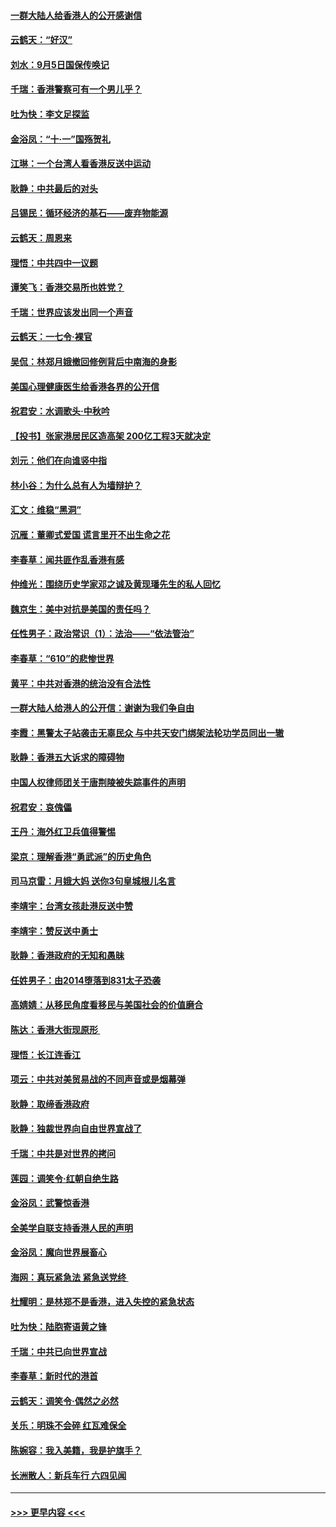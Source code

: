 #### [一群大陆人给香港人的公开感谢信](../pages/nsc993/n11514797.md?t=09120500) 
#### [云鹤天：“好汉”](../pages/nsc993/n11513536.md?t=09120500) 
#### [刘水：9月5日国保传唤记](../pages/nsc993/n11513460.md?t=09120500) 
#### [千瑞：香港警察可有一个男儿乎？](../pages/nsc993/n11513109.md?t=09120500) 
#### [吐为快：李文足探监](../pages/nsc993/n11509622.md?t=09120500) 
#### [金浴凤：“十‧一”国殇贺礼](../pages/nsc993/n11509593.md?t=09120500) 
#### [江琳：一个台湾人看香港反送中运动](../pages/nsc993/n11509211.md?t=09120500) 
#### [耿静：中共最后的对头](../pages/nsc993/n11508308.md?t=09120500) 
#### [吕锡民：循环经济的基石——废弃物能源](../pages/nsc993/n11508212.md?t=09120500) 
#### [云鹤天：周恩来](../pages/nsc993/n11508055.md?t=09120500) 
#### [理悟：中共四中一议题](../pages/nsc993/n11507782.md?t=09120500) 
#### [谭笑飞：香港交易所也姓党？](../pages/nsc993/n11507753.md?t=09120500) 
#### [千瑞：世界应该发出同一个声音](../pages/nsc993/n11507290.md?t=09120500) 
#### [云鹤天：一七令‧裸官](../pages/nsc993/n11507177.md?t=09120500) 
#### [吴侃：林郑月娥撤回修例背后中南海的身影](../pages/nsc993/n11506876.md?t=09120500) 
#### [美国心理健康医生给香港各界的公开信](../pages/nsc993/n11506809.md?t=09120500) 
#### [祝君安：水调歌头‧中秋吟](../pages/nsc993/n11506758.md?t=09120500) 
#### [【投书】张家港居民区造高架 200亿工程3天就决定](../pages/nsc993/n11506682.md?t=09120500) 
#### [刘元：他们在向谁竖中指](../pages/nsc993/n11505384.md?t=09120500) 
#### [林小谷：为什么总有人为墙辩护？](../pages/nsc993/n11505226.md?t=09120500) 
#### [汇文：维稳“黑洞”](../pages/nsc993/n11504347.md?t=09120500) 
#### [沉雁：董卿式爱国 谎言里开不出生命之花](../pages/nsc993/n11503215.md?t=09120500) 
#### [李春草：闻共匪作乱香港有感](../pages/nsc993/n11503072.md?t=09120500) 
#### [仲维光：围绕历史学家邓之诚及黄现璠先生的私人回忆](../pages/nsc993/n11501330.md?t=09120500) 
#### [魏京生：美中对抗是美国的责任吗？](../pages/nsc993/n11500723.md?t=09120500) 
#### [任性男子：政治常识（1）：法治——“依法管治”](../pages/nsc993/n11500791.md?t=09120500) 
#### [李春草：“610”的悲惨世界](../pages/nsc993/n11501141.md?t=09120500) 
#### [黄平：中共对香港的统治没有合法性](../pages/nsc993/n11499473.md?t=09120500) 
#### [一群大陆人给港人的公开信：谢谢为我们争自由](../pages/nsc993/n11500402.md?t=09120500) 
#### [李霞：黑警太子站袭击无辜民众 与中共天安门绑架法轮功学员同出一辙](../pages/nsc993/n11499805.md?t=09120500) 
#### [耿静：香港五大诉求的障碍物](../pages/nsc993/n11497578.md?t=09120500) 
#### [中国人权律师团关于唐荆陵被失踪事件的声明](../pages/nsc993/n11500014.md?t=09120500) 
#### [祝君安：哀傀儡](../pages/nsc993/n11499776.md?t=09120500) 
#### [王丹：海外红卫兵值得警惕](../pages/nsc993/n11498138.md?t=09120500) 
#### [梁京：理解香港“勇武派”的历史角色](../pages/nsc993/n11498006.md?t=09120500) 
#### [司马京雷：月娥大妈  送你3句皇城根儿名言](../pages/nsc993/n11497885.md?t=09120500) 
#### [李靖宇：台湾女孩赴港反送中赞](../pages/nsc993/n11497721.md?t=09120500) 
#### [李靖宇：赞反送中勇士](../pages/nsc993/n11497452.md?t=09120500) 
#### [耿静：香港政府的无知和愚昧](../pages/nsc993/n11494238.md?t=09120500) 
#### [任姓男子：由2014堕落到831太子恐袭](../pages/nsc993/n11496683.md?t=09120500) 
#### [高婧婧：从移民角度看移民与美国社会的价值磨合](../pages/nsc993/n11495757.md?t=09120500) 
#### [陈达：香港大街现原形 ](../pages/nsc993/n11495441.md?t=09120500) 
#### [理悟：长江连香江](../pages/nsc993/n11495377.md?t=09120500) 
#### [项云：中共对美贸易战的不同声音或是烟幕弹](../pages/nsc993/n11494929.md?t=09120500) 
#### [耿静：取缔香港政府](../pages/nsc993/n11494218.md?t=09120500) 
#### [耿静：独裁世界向自由世界宣战了](../pages/nsc993/n11494190.md?t=09120500) 
#### [千瑞：中共是对世界的拷问](../pages/nsc993/n11493021.md?t=09120500) 
#### [莲园：调笑令‧红朝自绝生路](../pages/nsc993/n11493011.md?t=09120500) 
#### [金浴凤：武警惊香港](../pages/nsc993/n11492994.md?t=09120500) 
#### [全美学自联支持香港人民的声明](../pages/nsc993/n11492630.md?t=09120500) 
#### [金浴凤：魔向世界展畜心](../pages/nsc993/n11492599.md?t=09120500) 
#### [海网：真玩紧急法 紧急送党终 ](../pages/nsc993/n11492535.md?t=09120500) 
#### [杜耀明：是林郑不是香港，进入失控的紧急状态](../pages/nsc993/n11491420.md?t=09120500) 
#### [吐为快：陆胞寄语黄之锋](../pages/nsc993/n11491117.md?t=09120500) 
#### [千瑞：中共已向世界宣战](../pages/nsc993/n11490123.md?t=09120500) 
#### [李春草：新时代的港首](../pages/nsc993/n11489864.md?t=09120500) 
#### [云鹤天：调笑令·偶然之必然](../pages/nsc993/n11489701.md?t=09120500) 
#### [关乐：明珠不会碎 红瓦难保全](../pages/nsc993/n11489647.md?t=09120500) 
#### [陈婉容：我入美籍，我是护旗手？](../pages/nsc993/n11487908.md?t=09120500) 
#### [长洲散人：新兵车行 六四见闻](../pages/nsc993/n11487729.md?t=09120500) 

----
#### [ >>> 更早内容 <<< ](../indexes/nsc993-earlier.md)

